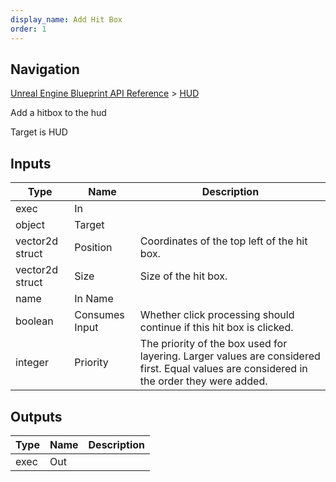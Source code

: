 ```yaml
---
display_name: Add Hit Box
order: 1
---
```

## Navigation

[Unreal Engine Blueprint API Reference](https://dev.epicgames.com/documentation/en-us/unreal-engine/BlueprintAPI) > [HUD](https://dev.epicgames.com/documentation/en-us/unreal-engine/BlueprintAPI/HUD)

Add a hitbox to the hud

Target is HUD

## Inputs

| Type | Name | Description |
| --- | --- | --- |
| exec | In |  |
| object | Target |  |
| vector2d struct | Position | Coordinates of the top left of the hit box. |
| vector2d struct | Size | Size of the hit box. |
| name | In Name |  |
| boolean | Consumes Input | Whether click processing should continue if this hit box is clicked. |
| integer | Priority | The priority of the box used for layering. Larger values are considered first. Equal values are considered in the order they were added. |

## Outputs

| Type | Name | Description |
| --- | --- | --- |
| exec | Out |  |
